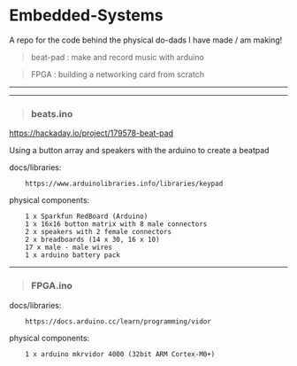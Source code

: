 # Embedded-Systems

A repo for the code behind the physical do-dads I have made / am making!

> beat-pad : make and record music with arduino

> FPGA : building a networking card from scratch

----------
----------

> ### beats.ino

https://hackaday.io/project/179578-beat-pad

Using a button array and speakers with the arduino to create a beatpad

docs/libraries:

        https://www.arduinolibraries.info/libraries/keypad
        
physical components:
        
        1 x Sparkfun RedBoard (Arduino) 
        1 x 16x16 button matrix with 8 male connectors
        2 x speakers with 2 female connectors
        2 x breadboards (14 x 30, 16 x 10)
        17 x male - male wires
        1 x arduino battery pack
        
----------

> ### FPGA.ino

docs/libraries:

        https://docs.arduino.cc/learn/programming/vidor

physical components:

        1 x arduino mkrvidor 4000 (32bit ARM Cortex-M0+)
